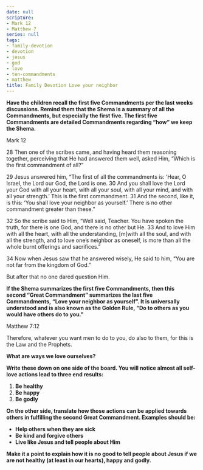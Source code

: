 ```yaml
---
date: null
scripture:
- Mark 12
- Matthew 7
series: null
tags:
- family-devotion
- devotion
- jesus
- god
- love
- ten-commandments
- matthew
title: Family Devotion Love your neighbor
---
```



**Have the children recall the first five Commandments per the last weeks discussions. Remind them that the Shema is a summary of all the Commandments, but especially the first five. The first five Commandments are detailed Commandments regarding “how” we keep the Shema.**

Mark 12

28 Then one of the scribes came, and having heard them reasoning together, perceiving that He had answered them well, asked Him, “Which is the first commandment of all?”

29 Jesus answered him, “The first of all the commandments is: ‘Hear, O Israel, the Lord our God, the Lord is one. 30 And you shall love the Lord your God with all your heart, with all your soul, with all your mind, and with all your strength.’ This is the first commandment. 31 And the second, like it, is this: ‘You shall love your neighbor as yourself.’ There is no other commandment greater than these.”

32 So the scribe said to Him, “Well said, Teacher. You have spoken the truth, for there is one God, and there is no other but He. 33 And to love Him with all the heart, with all the understanding, [m]with all the soul, and with all the strength, and to love one’s neighbor as oneself, is more than all the whole burnt offerings and sacrifices.”

34 Now when Jesus saw that he answered wisely, He said to him, “You are not far from the kingdom of God.”

But after that no one dared question Him.

**If the Shema summarizes the first five Commandments, then this second “Great Commandment” summarizes the last five Commandments, “Love your neighbor as yourself”. It is universally understood and is also known as the Golden Rule, “Do to others as you would have others do to you."**

Matthew 7:12

Therefore, whatever you want men to do to you, do also to them, for this is the Law and the Prophets.

**What are ways we love ourselves?**

**Write these down on one side of the board. You will notice almost all self-love actions lead to three end results:**

1. **Be healthy**
2. **Be happy**
3. **Be godly**

**On the other side, translate how those actions can be applied towards others in fulfilling the second Great Commandment. Examples should be:**

- **Help others when they are sick**
- **Be kind and forgive others**
- **Live like Jesus and tell people about Him**

**Make it a point to explain how it is no good to tell people about Jesus if we are not healthy (at least in our hearts), happy and godly.**